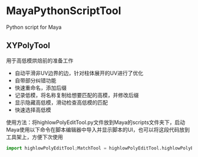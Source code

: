 # MayaPythonScriptTool
Python script for Maya

## XYPolyTool
用于高低模烘焙前的准备工作
* 自动平滑非UV边界的边，针对柱体展开的UV进行了优化
* 自带部分纠错功能
* 快速重命名，添加后缀
* 记录低模，将名称复制给想要匹配的高模，并修改后缀
* 显示隐藏高低模，滑动检查高低模的匹配
* 快速选择高低模

使用方法：将highlowPolyEditTool.py文件放到Maya的scripts文件夹下，启动Maya使用以下命令在脚本编辑器中导入并显示脚本的UI，也可以将这段代码放到工具架上，方便下次使用
```python
import highlowPolyEditTool;MatchTool = highlowPolyEditTool.highlowPolyEdit();MatchTool.highlowPolyEditUI()
```
